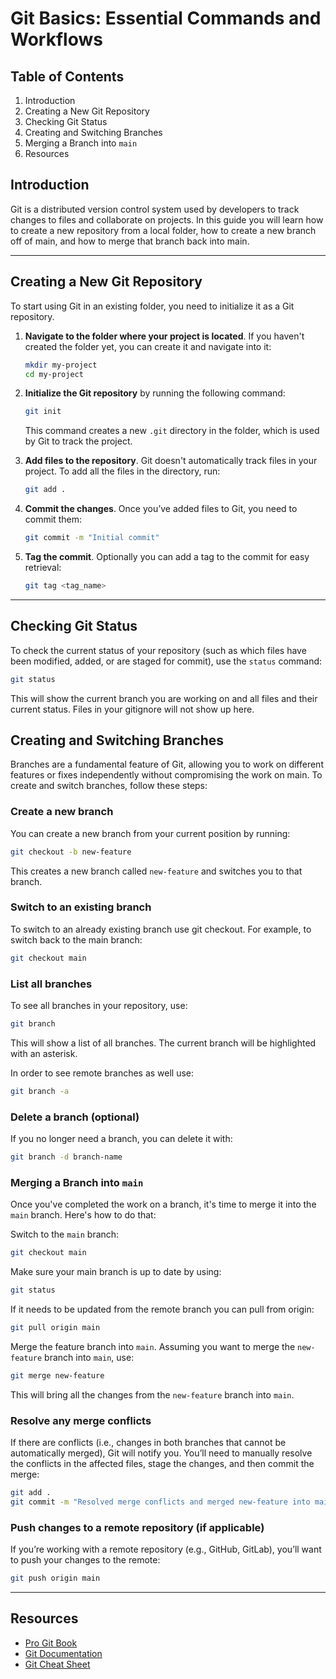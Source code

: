 # Git Basics: Essential Commands and Workflows

## Table of Contents
1. Introduction
2. Creating a New Git Repository
3. Checking Git Status
4. Creating and Switching Branches
5. Merging a Branch into `main`
6. Resources

## Introduction

Git is a distributed version control system used by developers to track changes to files and collaborate on projects. In this guide you will learn how to create a new repository from a local folder, how to create a new branch off of main, and how to merge that branch back into main.

---

## Creating a New Git Repository

To start using Git in an existing folder, you need to initialize it as a Git repository.

1. **Navigate to the folder where your project is located**. If you haven't created the folder yet, you can create it and navigate into it:

    ```bash
    mkdir my-project
    cd my-project
    ```

2. **Initialize the Git repository** by running the following command:

    ```bash
    git init
    ```

   This command creates a new `.git` directory in the folder, which is used by Git to track the project.

3. **Add files to the repository**. Git doesn't automatically track files in your project. To add all the files in the directory, run:

    ```bash
    git add .
    ```

4. **Commit the changes**. Once you’ve added files to Git, you need to commit them:

    ```bash
    git commit -m "Initial commit"
    ```

5. **Tag the commit**. Optionally you can add a tag to the commit for easy retrieval:

    ```bash
    git tag <tag_name>
    ```

---

## Checking Git Status

To check the current status of your repository (such as which files have been modified, added, or are staged for commit), use the `status` command:

```bash
git status
```

This will show the current branch you are working on and all files and their current status. Files in your gitignore will not show up here.

## Creating and Switching Branches

Branches are a fundamental feature of Git, allowing you to work on different features or fixes independently without compromising the work on main. To create and switch branches, follow these steps:

### Create a new branch

You can create a new branch from your current position by running:

```bash
git checkout -b new-feature
```

This creates a new branch called `new-feature` and switches you to that branch.

### Switch to an existing branch

To switch to an already existing branch use git checkout. For example, to switch back to the main branch:

```bash
git checkout main
```

### List all branches

To see all branches in your repository, use:

```bash
git branch
```

This will show a list of all branches. The current branch will be highlighted with an asterisk.

In order to see remote branches as well use:

```bash
git branch -a
```

### Delete a branch (optional)

If you no longer need a branch, you can delete it with:

```bash
git branch -d branch-name
```

### Merging a Branch into `main`

Once you've completed the work on a branch, it's time to merge it into the `main` branch. Here's how to do that:

Switch to the `main` branch:

```bash
git checkout main
```
Make sure your main branch is up to date by using:

```bash
git status
```

If it needs to be updated from the remote branch you can pull from origin:

```bash
git pull origin main
```

Merge the feature branch into `main`. Assuming you want to merge the `new-feature` branch into `main`, use:

```bash
git merge new-feature
```

This will bring all the changes from the `new-feature` branch into `main`.

### Resolve any merge conflicts

If there are conflicts (i.e., changes in both branches that cannot be automatically merged), Git will notify you. You’ll need to manually resolve the conflicts in the affected files, stage the changes, and then commit the merge:

```bash
git add .
git commit -m "Resolved merge conflicts and merged new-feature into main"
```

### Push changes to a remote repository (if applicable)

If you’re working with a remote repository (e.g., GitHub, GitLab), you’ll want to push your changes to the remote:

```bash
git push origin main
```

---

## Resources

- [Pro Git Book](https://git-scm.com/book/en/v2)
- [Git Documentation](https://git-scm.com/docs)
- [Git Cheat Sheet](https://education.github.com/git-cheat-sheet-education.pdf)


